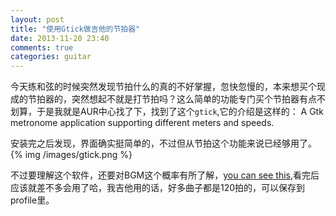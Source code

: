 ```yaml
---
layout: post
title: "使用Gtick做吉他的节拍器"
date: 2013-11-20 23:40
comments: true
categories: guitar
---
```

今天练和弦的时候突然发现节拍什么的真的不好掌握，忽快忽慢的，本来想买个现成的节拍器的，突然想起不就是打节拍吗？这么简单的功能专门买个节拍器有点不划算，于是我就是AUR中心找了下，找到了这个`gtick`,它的介绍是这样的：
    A Gtk metronome application supporting different meters and speeds.

安装完之后发现，界面确实挺简单的，不过但从节拍这个功能来说已经够用了。
{% img /images/gtick.png %}

不过要理解这个软件，还要对BGM这个概率有所了解，[you can see this](http://en.wikipedia.org/wiki/Tempo),看完后应该就差不多会用了哈，我吉他用的话，好多曲子都是120拍的，可以保存到profile里。



